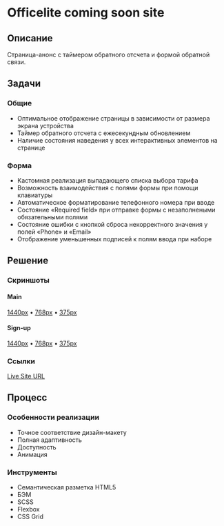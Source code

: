 # Officelite coming soon site

## Описание

Страница-анонс с таймером обратного отсчета и формой обратной связи.

## Задачи

### Общие

- Оптимальное отображение страницы в зависимости от размера экрана устройства
- Таймер обратного отсчета с ежесекундным обновлением
- Наличие состояния наведения у всех интерактивных элементов на странице

### Форма

- Кастомная реализация выпадающего списка выбора тарифа
- Возможность взаимодействия с полями формы при помощи клавиатуры
- Автоматическое форматирование телефонного номера при вводе
- Состояние «Required field» при отправке формы с незаполнеными обязательными полями
- Состояние ошибки с кнопкой сброса некорректного значения у полей «Phone» и «Email»
- Отображение уменьшенных подписей к полям ввода при наборе

## Решение

### Скриншоты

#### Main

[1440px](screenshot/main/screenshot-1440.png) • [768px](screenshot/main/screenshot-768.png) • [375px](screenshot/main/screenshot-375.png)

#### Sign-up

[1440px](screenshot/sign-up/screenshot-1440.png) • [768px](screenshot/sign-up/screenshot-768.png) • [375px](screenshot/sign-up/screenshot-375.png)

### Ссылки

[Live Site URL](https://ivanfadeev1.github.io/officelite-coming-soon-site/index.html)

## Процесс

### Особенности реализации

- Точное соответствие дизайн-макету
- Полная адаптивность
- Доступность
- Анимация

### Инструменты

- Семантическая разметка HTML5
- БЭМ
- SCSS
- Flexbox
- CSS Grid